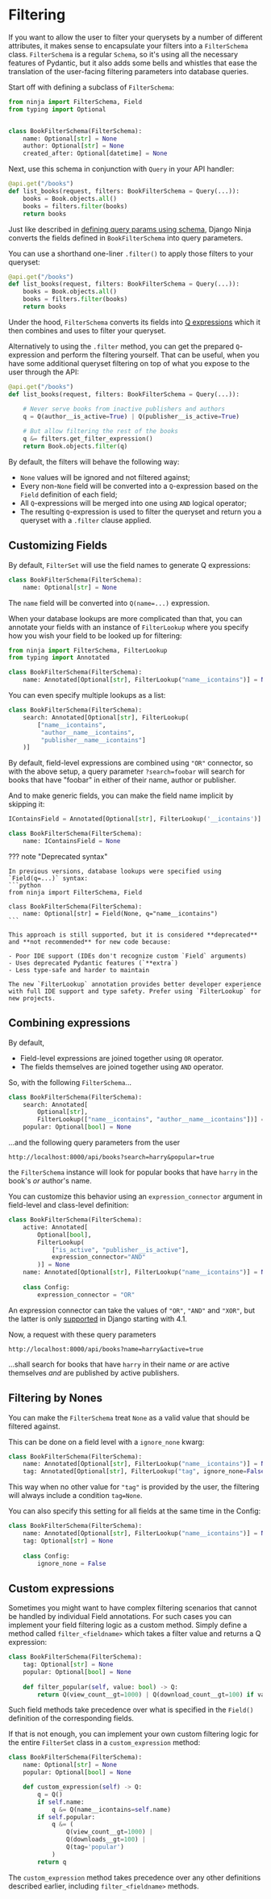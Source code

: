# Filtering

If you want to allow the user to filter your querysets by a number of different attributes, it makes sense
to encapsulate your filters into a `FilterSchema` class. `FilterSchema` is a regular `Schema`, so it's using all the
necessary features of Pydantic, but it also adds some bells and whistles that ease the translation of the user-facing filtering
parameters into database queries. 

Start off with defining a subclass of `FilterSchema`:

```python hl_lines="6 7 8"
from ninja import FilterSchema, Field
from typing import Optional


class BookFilterSchema(FilterSchema):
    name: Optional[str] = None
    author: Optional[str] = None
    created_after: Optional[datetime] = None
```


Next, use this schema in conjunction with `Query` in your API handler:
```python hl_lines="2"
@api.get("/books")
def list_books(request, filters: BookFilterSchema = Query(...)):
    books = Book.objects.all()
    books = filters.filter(books)
    return books
```

Just like described in [defining query params using schema](./query-params.md#using-schema), Django Ninja converts the fields
defined in `BookFilterSchema` into query parameters.

You can use a shorthand one-liner `.filter()` to apply those filters to your queryset:
```python hl_lines="4"
@api.get("/books")
def list_books(request, filters: BookFilterSchema = Query(...)):
    books = Book.objects.all()
    books = filters.filter(books)
    return books
```

Under the hood, `FilterSchema` converts its fields into [Q expressions](https://docs.djangoproject.com/en/3.1/topics/db/queries/#complex-lookups-with-q-objects) which it then combines and uses to filter your queryset.


Alternatively to using the `.filter` method, you can get the prepared `Q`-expression and perform the filtering yourself.
That can be useful, when you have some additional queryset filtering on top of what you expose to the user through the API:
```python hl_lines="5 8"
@api.get("/books")
def list_books(request, filters: BookFilterSchema = Query(...)):

    # Never serve books from inactive publishers and authors
    q = Q(author__is_active=True) | Q(publisher__is_active=True)
    
    # But allow filtering the rest of the books
    q &= filters.get_filter_expression()
    return Book.objects.filter(q)
```

By default, the filters will behave the following way:

* `None` values will be ignored and not filtered against;
* Every non-`None` field will be converted into a `Q`-expression based on the `Field` definition of each field;
* All `Q`-expressions will be merged into one using `AND` logical operator;
* The resulting `Q`-expression is used to filter the queryset and return you a queryset with a `.filter` clause applied.

## Customizing Fields
By default, `FilterSet` will use the field names to generate Q expressions:
```python
class BookFilterSchema(FilterSchema):
    name: Optional[str] = None
```
The `name` field will be converted into `Q(name=...)` expression.

When your database lookups are more complicated than that, you can annotate your fields with an instance of `FilterLookup` where you specify how you wish your field to be looked up for filtering:
```python hl_lines="5"
from ninja import FilterSchema, FilterLookup
from typing import Annotated

class BookFilterSchema(FilterSchema):
    name: Annotated[Optional[str], FilterLookup("name__icontains")] = None
```

You can even specify multiple lookups as a list:
```python hl_lines="3 4 5"
class BookFilterSchema(FilterSchema):
    search: Annotated[Optional[str], FilterLookup(
        ["name__icontains",
         "author__name__icontains",
         "publisher__name__icontains"]
    )]
```

By default, field-level expressions are combined using `"OR"` connector, so with the above setup, a query parameter `?search=foobar` will search for books that have "foobar" in either of their name, author or publisher.

And to make generic fields, you can make the field name implicit by skipping it:
```python hl_lines="1 4"
IContainsField = Annotated[Optional[str], FilterLookup('__icontains')]

class BookFilterSchema(FilterSchema):
    name: IContainsField = None
```

??? note "Deprecated syntax"

    In previous versions, database lookups were specified using `Field(q=...)` syntax:
    ```python
    from ninja import FilterSchema, Field
    
    class BookFilterSchema(FilterSchema):
        name: Optional[str] = Field(None, q="name__icontains")
    ```
    
    This approach is still supported, but it is considered **deprecated** and **not recommended** for new code because:
    
    - Poor IDE support (IDEs don't recognize custom `Field` arguments)
    - Uses deprecated Pydantic features (`**extra`)
    - Less type-safe and harder to maintain
    
    The new `FilterLookup` annotation provides better developer experience with full IDE support and type safety. Prefer using `FilterLookup` for new projects.


## Combining expressions
By default,

* Field-level expressions are joined together using `OR` operator.
* The fields themselves are joined together using `AND` operator.

So, with the following `FilterSchema`...
```python
class BookFilterSchema(FilterSchema):
    search: Annotated[
        Optional[str],
        FilterLookup(["name__icontains", "author__name__icontains"])] = None
    popular: Optional[bool] = None
```
...and the following query parameters from the user
```
http://localhost:8000/api/books?search=harry&popular=true
```
the `FilterSchema` instance will look for popular books that have `harry` in the book's _or_ author's name. 


You can customize this behavior using an `expression_connector` argument in field-level and class-level definition:
```python hl_lines="6 11"
class BookFilterSchema(FilterSchema):
    active: Annotated[
        Optional[bool],
        FilterLookup(
            ["is_active", "publisher__is_active"],
            expression_connector="AND"
        )] = None
    name: Annotated[Optional[str], FilterLookup("name__icontains")] = None
    
    class Config:
        expression_connector = "OR"
```

An expression connector can take the values of `"OR"`, `"AND"` and `"XOR"`, but the latter is only [supported](https://docs.djangoproject.com/en/4.1/ref/models/querysets/#xor) in Django starting with 4.1.

Now, a request with these query parameters 
```
http://localhost:8000/api/books?name=harry&active=true
```
...shall search for books that have `harry` in their name _or_ are active themselves _and_ are published by active publishers.


## Filtering by Nones
You can make the `FilterSchema` treat `None` as a valid value that should be filtered against.

This can be done on a field level with a `ignore_none` kwarg:
```python hl_lines="3"
class BookFilterSchema(FilterSchema):
    name: Annotated[Optional[str], FilterLookup("name__icontains")] = None
    tag: Annotated[Optional[str], FilterLookup("tag", ignore_none=False)] = None
```

This way when no other value for `"tag"` is provided by the user, the filtering will always include a condition `tag=None`.

You can also specify this setting for all fields at the same time in the Config:
```python hl_lines="6"
class BookFilterSchema(FilterSchema):
    name: Annotated[Optional[str], FilterLookup("name__icontains")] = None
    tag: Optional[str] = None
    
    class Config:
        ignore_none = False
```


## Custom expressions
Sometimes you might want to have complex filtering scenarios that cannot be handled by individual Field annotations.
For such cases you can implement your field filtering logic as a custom method. Simply define a method called `filter_<fieldname>` which takes a filter value and returns a Q expression:

```python hl_lines="5"
class BookFilterSchema(FilterSchema):
    tag: Optional[str] = None
    popular: Optional[bool] = None
    
    def filter_popular(self, value: bool) -> Q:
        return Q(view_count__gt=1000) | Q(download_count__gt=100) if value else Q()
```
Such field methods take precedence over what is specified in the `Field()` definition of the corresponding fields.

If that is not enough, you can implement your own custom filtering logic for the entire `FilterSet` class in a `custom_expression` method:

```python hl_lines="5"
class BookFilterSchema(FilterSchema):
    name: Optional[str] = None
    popular: Optional[bool] = None

    def custom_expression(self) -> Q:
        q = Q()
        if self.name:
            q &= Q(name__icontains=self.name)
        if self.popular:
            q &= (
                Q(view_count__gt=1000) |
                Q(downloads__gt=100) |
                Q(tag='popular')
            )
        return q
```
The `custom_expression` method takes precedence over any other definitions described earlier, including `filter_<fieldname>` methods.
